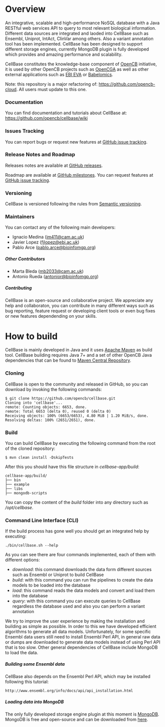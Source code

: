 # Overview
An integrative, scalable and high-performance NoSQL database with a Java RESTful web services API to query to most relevant biological information. Different data sources are integrated and laoded into CellBase such as Ensembl, Uniprot, IntAct, ClinVar among others. Also a variant annotation tool has been implemented. CellBase has been designed to support different storage engines, currently MongoDB plugin is fully developed which provides and amazing performance and scalability.

CellBase constitutes the knowledge-base component of [OpenCB](http://www.opencb.org/) initiative, it is used by other OpenCB projects such as [OpenCGA](https://github.com/opencb/opencga) as well as other external applications such as [EBI EVA](www.ebi.ac.uk/eva/) or [Babelomics](http://www.babelomics.org/).

Note: this repository is a major refactoring of: https://github.com/opencb-cloud. All users must update to this one.

### Documentation
You can find documentation and tutorials about CellBase at: https://github.com/opencb/cellbase/wiki

### Issues Tracking
You can report bugs or request new features at [GitHub issue tracking](https://github.com/opencb/cellbase/issues).

### Release Notes and Roadmap
Releases notes are available at [GitHub releases](https://github.com/opencb/cellbase/releases).

Roadmap are available at [GitHub milestones](https://github.com/opencb/cellbase/milestones). You can request features at [GitHub issue tracking](https://github.com/opencb/cellbase/issues).

### Versioning
CellBase is versioned following the rules from [Semantic versioning](http://semver.org/).

### Maintainers
 You can contact any of the following main developers:
  * Ignacio Medina (im411@cam.ac.uk)
  * Javier Lopez (fjlopez@ebi.ac.uk)
  * Pablo Arce (pablo.arce@bioinfomgp.org)

##### Other Contributors
  * Marta Bleda (mb2033@cam.ac.uk)
  * Antonio Rueda (antonior@bioinfomgp.org)

##### Contributing
CellBase is an open-source and collaborative project. We appreciate any help and collaboraton, you can contribute in many different ways such as bug reporting, feature request or developing client tools or even bug fixes or new features dependending on your skills.


# How to build 
CellBase is mainly developed in Java and it uses [Apache Maven](http://maven.apache.org/) as build tool. CellBase building requires Java 7+ and a set of other OpenCB Java dependencies that can be found to [Maven Central Repository](http://search.maven.org/).

### Cloning
CellBase is open to the community and released in GitHub, so you can download by invoking the following commands:

    $ git clone https://github.com/opencb/cellbase.git
    Cloning into 'cellbase'...
    remote: Counting objects: 6653, done.
    remote: Total 6653 (delta 0), reused 0 (delta 0)
    Receiving objects: 100% (6653/6653), 4.80 MiB | 1.20 MiB/s, done.
    Resolving deltas: 100% (2651/2651), done.

### Build
You can build CellBase by executing the following command from the root of the cloned repository:
  
    $ mvn clean install -DskipTests

After this you should have this file structure in _cellbase-app/build_:

    cellbase-app/build/
    ├── bin
    ├── example
    ├── libs
    ├── mongodb-scripts

You can copy the content of the _build_ folder into any directory such as _/opt/cellbase_.

### Command Line Interface (CLI)
If the build process has gone well you should get an integrated help by executing:

    ./bin/cellbase.sh --help

As you can see there are four commands implemented, each of them with different options:
 * _download_: this command downloads the data form different sources such as Ensembl or Uniprot to build CellBase
 * _build_: with this command you can run the pipelines to create the data models to be loaded into the database
 * _load_: this command reads the data models and convert and load them into the database
 * _query_: with this command you can execute queries to CellBase regardless the database used and also you can perform a variant annotation

We try to improve the user experience by making the installation and building as simple as possible. In order to this we have developed efficient algorithms to generate all data models. Unfortunately, for some specific Ensembl data users still need to install Ensembl Perl API, in general raw data or dumps are downloaded to generate data models instead of using Perl API that is too slow. Other general dependencies of CellBase include MongoDB to load the data.

##### Building some Ensembl data
CellBase also depends on the Ensembl Perl API, which may be installed following this tutorial:

    http://www.ensembl.org/info/docs/api/api_installation.html

##### Loading data into MongoDB
The only fully developed storage engine plugin at this moment is [MongoDB](https://www.mongodb.org/). MongoDB is free and open-source and can be downloaded from [here](https://www.mongodb.org/downloads).
